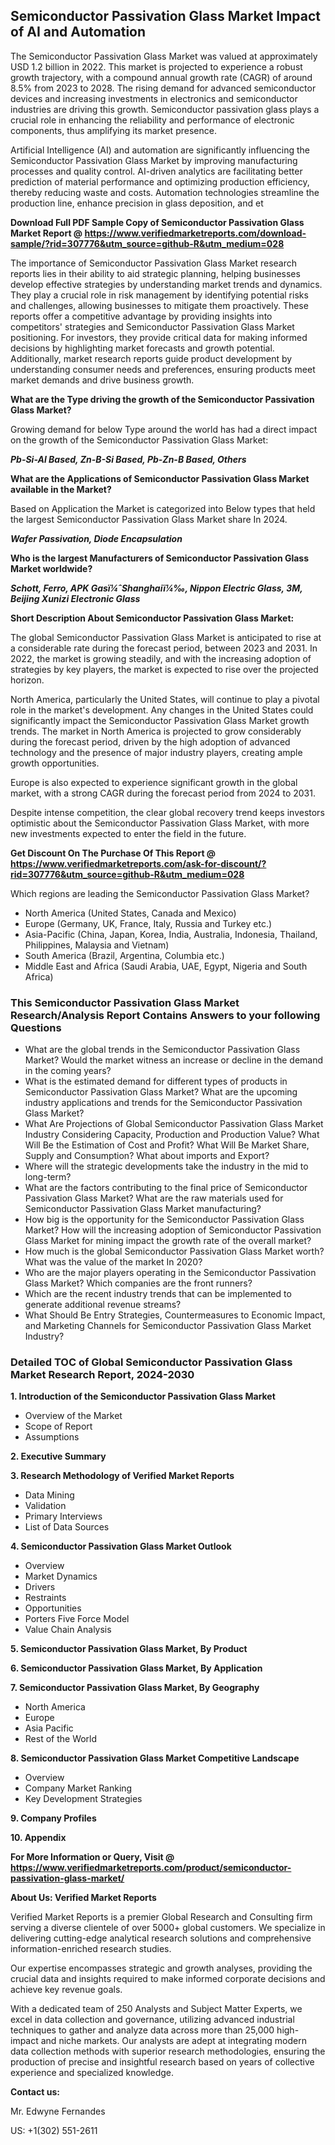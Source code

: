 <h2>Semiconductor Passivation Glass Market Impact of AI and Automation</h2><p>The Semiconductor Passivation Glass Market was valued at approximately USD 1.2 billion in 2022. This market is projected to experience a robust growth trajectory, with a compound annual growth rate (CAGR) of around 8.5% from 2023 to 2028. The rising demand for advanced semiconductor devices and increasing investments in electronics and semiconductor industries are driving this growth. Semiconductor passivation glass plays a crucial role in enhancing the reliability and performance of electronic components, thus amplifying its market presence.</p><p>Artificial Intelligence (AI) and automation are significantly influencing the Semiconductor Passivation Glass Market by improving manufacturing processes and quality control. AI-driven analytics are facilitating better prediction of material performance and optimizing production efficiency, thereby reducing waste and costs. Automation technologies streamline the production line, enhance precision in glass deposition, and et</p><p id="" class=""><strong>Download Full PDF Sample Copy of Semiconductor Passivation Glass Market Report @ <a href="https://www.verifiedmarketreports.com/download-sample/?rid=307776&utm_source=github-R&utm_medium=028" target="_blank">https://www.verifiedmarketreports.com/download-sample/?rid=307776&utm_source=github-R&utm_medium=028</a></strong></p><p>The importance of&nbsp;Semiconductor Passivation Glass Market research reports lies in their ability to aid strategic planning, helping businesses develop effective strategies by understanding market trends and dynamics. They play a crucial role in risk management by identifying potential risks and challenges, allowing businesses to mitigate them proactively. These reports offer a competitive advantage by providing insights into competitors' strategies and Semiconductor Passivation Glass Market positioning. For investors, they provide critical data for making informed decisions by highlighting market forecasts and growth potential. Additionally, market research reports guide product development by understanding consumer needs and preferences, ensuring products meet market demands and drive business growth.</p><p><strong>What are the&nbsp;Type driving the growth of the Semiconductor Passivation Glass Market?</strong></p><p id="" class="">Growing demand for below Type around the world has had a direct impact on the growth of the Semiconductor Passivation Glass Market:</p><em><strong>Pb-Si-Al Based, Zn-B-Si Based, Pb-Zn-B Based, Others</strong></em></p><strong>What are the&nbsp;Applications&nbsp;of Semiconductor Passivation Glass Market available in the Market?</strong></p><p id="" class="">Based on Application the Market is categorized into Below types that held the largest Semiconductor Passivation Glass Market share In 2024.</p><em><strong>Wafer Passivation, Diode Encapsulation</strong></em></p><strong>Who is the largest Manufacturers of Semiconductor Passivation Glass Market worldwide?</strong></p><p><em><strong>Schott, Ferro, APK Gasï¼ˆShanghaiï¼‰, Nippon Electric Glass, 3M, Beijing Xunizi Electronic Glass</strong></em></p><p id="" class=""><strong>Short Description About Semiconductor Passivation Glass Market:</strong></p><p>The global Semiconductor Passivation Glass Market is anticipated to rise at a considerable rate during the forecast period, between 2023 and 2031. In 2022, the market is growing steadily, and with the increasing adoption of strategies by key players, the market is expected to rise over the projected horizon.</p><p>North America, particularly the United States, will continue to play a pivotal role in the market's development. Any changes in the United States could significantly impact the Semiconductor Passivation Glass Market growth trends. The market in North America is projected to grow considerably during the forecast period, driven by the high adoption of advanced technology and the presence of major industry players, creating ample growth opportunities.</p><p>Europe is also expected to experience significant growth in the global market, with a strong CAGR during the forecast period from 2024 to 2031.</p><p>Despite intense competition, the clear global recovery trend keeps investors optimistic about the Semiconductor Passivation Glass Market, with more new investments expected to enter the field in the future.</p><p id="" class=""><strong>Get Discount On The Purchase Of This Report @ <a href="https://www.verifiedmarketreports.com/ask-for-discount/?rid=307776&utm_source=github-R&utm_medium=028" target="_blank">https://www.verifiedmarketreports.com/ask-for-discount/?rid=307776&utm_source=github-R&utm_medium=028</a></strong></p>Which regions are leading the Semiconductor Passivation Glass Market?</p><ul><li>North America (United States, Canada and Mexico)</li><li>Europe (Germany, UK, France, Italy, Russia and Turkey etc.)</li><li>Asia-Pacific (China, Japan, Korea, India, Australia, Indonesia, Thailand, Philippines, Malaysia and Vietnam)</li><li>South America (Brazil, Argentina, Columbia etc.)</li><li>Middle East and Africa (Saudi Arabia, UAE, Egypt, Nigeria and South Africa)</li></ul><h3 id="" class="">This Semiconductor Passivation Glass Market Research/Analysis Report Contains Answers to your following Questions</h3><ul><li>What are the global trends in the Semiconductor Passivation Glass Market? Would the market witness an increase or decline in the demand in the coming years?</li><li>What is the estimated demand for different types of products in Semiconductor Passivation Glass Market? What are the upcoming industry applications and trends for the Semiconductor Passivation Glass Market?</li><li>What Are Projections of Global Semiconductor Passivation Glass Market Industry Considering Capacity, Production and Production Value? What Will Be the Estimation of Cost and Profit? What Will Be Market Share, Supply and Consumption? What about imports and Export?</li><li>Where will the strategic developments take the industry in the mid to long-term?</li><li>What are the factors contributing to the final price of Semiconductor Passivation Glass Market? What are the raw materials used for Semiconductor Passivation Glass Market manufacturing?</li><li>How big is the opportunity for the Semiconductor Passivation Glass Market? How will the increasing adoption of Semiconductor Passivation Glass Market for mining impact the growth rate of the overall market?</li><li>How much is the global Semiconductor Passivation Glass Market worth? What was the value of the market In 2020?</li><li>Who are the major players operating in the Semiconductor Passivation Glass Market? Which companies are the front runners?</li><li>Which are the recent industry trends that can be implemented to generate additional revenue streams?</li><li>What Should Be Entry Strategies, Countermeasures to Economic Impact, and Marketing Channels for Semiconductor Passivation Glass Market Industry?</li></ul><h3 id="" class="">Detailed TOC of Global Semiconductor Passivation Glass Market Research Report, 2024-2030</h3><p id="" class=""><strong>1. Introduction of the Semiconductor Passivation Glass Market</strong></p><ul><li>Overview of the Market</li><li>Scope of Report</li><li>Assumptions</li></ul><p id="" class=""><strong>2. Executive Summary</strong></p><p id="" class=""><strong>3. Research Methodology of Verified Market Reports</strong></p><ul><li>Data Mining</li><li>Validation</li><li>Primary Interviews</li><li>List of Data Sources</li></ul><p id="" class=""><strong>4. Semiconductor Passivation Glass Market Outlook</strong></p><ul><li>Overview</li><li>Market Dynamics</li><li>Drivers</li><li>Restraints</li><li>Opportunities</li><li>Porters Five Force Model</li><li>Value Chain Analysis</li></ul><p id="" class=""><strong>5. Semiconductor Passivation Glass Market, By Product</strong></p><p id="" class=""><strong>6. Semiconductor Passivation Glass Market, By Application</strong></p><p id="" class=""><strong>7. Semiconductor Passivation Glass Market, By Geography</strong></p><ul><li>North America</li><li>Europe</li><li>Asia Pacific</li><li>Rest of the World</li></ul><p id="" class=""><strong>8. Semiconductor Passivation Glass Market Competitive Landscape</strong></p><ul><li>Overview</li><li>Company Market Ranking</li><li>Key Development Strategies</li></ul><p id="" class=""><strong>9. Company Profiles</strong></p><p id="" class=""><strong>10. Appendix</strong></p><p id="" class=""><strong>For More Information or Query, Visit @ <a href="https://www.verifiedmarketreports.com/product/semiconductor-passivation-glass-market/" target="_blank">https://www.verifiedmarketreports.com/product/semiconductor-passivation-glass-market/</a></strong></p><p id="" class=""><strong>About Us: Verified Market Reports</strong></p><p id="" class="">Verified Market Reports is a premier Global Research and Consulting firm serving a diverse clientele of over 5000+ global customers. We specialize in delivering cutting-edge analytical research solutions and comprehensive information-enriched research studies.</p><p id="" class="">Our expertise encompasses strategic and growth analyses, providing the crucial data and insights required to make informed corporate decisions and achieve key revenue goals.</p><p id="" class="">With a dedicated team of 250 Analysts and Subject Matter Experts, we excel in data collection and governance, utilizing advanced industrial techniques to gather and analyze data across more than 25,000 high-impact and niche markets. Our analysts are adept at integrating modern data collection methods with superior research methodologies, ensuring the production of precise and insightful research based on years of collective experience and specialized knowledge.</p><p id="" class=""><strong>Contact us:</strong></p><p id="" class="">Mr. Edwyne Fernandes</p><p id="" class="">US: +1(302) 551-2611</p>